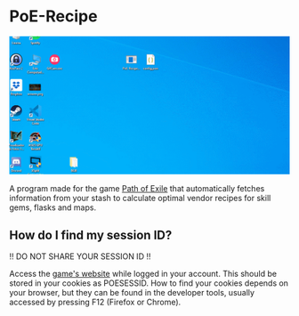 # PoE-Recipe

![](usage.gif)

A program made for the game [Path of Exile](https://www.pathofexile.com) that automatically fetches information from your stash to calculate optimal vendor recipes for skill gems, flasks and maps.

## How do I find my session ID?

!! DO NOT SHARE YOUR SESSION ID !!

Access the [game's website](https://www.pathofexile.com) while logged in your account. This should be stored in your cookies as POESESSID. How to find your cookies depends on your browser, but they can be found in the developer tools, usually accessed by pressing F12 (Firefox or Chrome).
